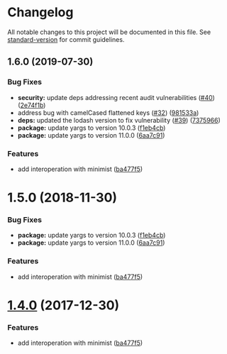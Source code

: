 # Changelog

All notable changes to this project will be documented in this file. See [standard-version](https://github.com/conventional-changelog/standard-version) for commit guidelines.

## 1.6.0 (2019-07-30)


### Bug Fixes

* **security:** update deps addressing recent audit vulnerabilities ([#40](https://github.com/yargs/yargs-unparser/issues/40)) ([2e74f1b](https://github.com/yargs/yargs-unparser/commit/2e74f1b))
* address bug with camelCased flattened keys ([#32](https://github.com/yargs/yargs-unparser/issues/32)) ([981533a](https://github.com/yargs/yargs-unparser/commit/981533a))
* **deps:** updated the lodash version to fix vulnerability ([#39](https://github.com/yargs/yargs-unparser/issues/39)) ([7375966](https://github.com/yargs/yargs-unparser/commit/7375966))
* **package:** update yargs to version 10.0.3 ([f1eb4cb](https://github.com/yargs/yargs-unparser/commit/f1eb4cb))
* **package:** update yargs to version 11.0.0 ([6aa7c91](https://github.com/yargs/yargs-unparser/commit/6aa7c91))


### Features

* add interoperation with minimist ([ba477f5](https://github.com/yargs/yargs-unparser/commit/ba477f5))

<a name="1.5.0"></a>
# 1.5.0 (2018-11-30)


### Bug Fixes

* **package:** update yargs to version 10.0.3 ([f1eb4cb](https://github.com/yargs/yargs-unparser/commit/f1eb4cb))
* **package:** update yargs to version 11.0.0 ([6aa7c91](https://github.com/yargs/yargs-unparser/commit/6aa7c91))


### Features

* add interoperation with minimist ([ba477f5](https://github.com/yargs/yargs-unparser/commit/ba477f5))



<a name="1.4.0"></a>
# [1.4.0](https://github.com/moxystudio/yargs-unparser/compare/v1.3.0...v1.4.0) (2017-12-30)


### Features

* add interoperation with minimist ([ba477f5](https://github.com/moxystudio/yargs-unparser/commit/ba477f5))
